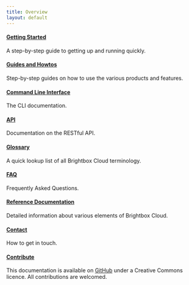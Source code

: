 ```yaml
---
title: Overview
layout: default
---
```


<div class="grid_11 alpha" markdown="1">

#### [Getting Started](/guides/getting-started/)

A step-by-step guide to getting up and running quickly.

#### [Guides and Howtos](/guides/)

Step-by-step guides on how to use the various products and features.

#### [Command Line Interface](/guides/cli/)

The CLI documentation.

#### [API](/reference/api/)

Documentation on the RESTful API.

#### [Glossary](/reference/glossary/)

A quick lookup list of all Brightbox Cloud terminology.

</div>

<div class="grid_11 prefix_2" markdown="1">

#### [FAQ](/faq/)

Frequently Asked Questions.

#### [Reference Documentation](/reference/)

Detailed information about various elements of Brightbox Cloud.

#### [Contact](/contact/)

How to get in touch.

#### [Contribute](/guides/contributing/)

This documentation is available on [GitHub](https://github.com/brightbox/docs.brightbox.com)
under a Creative Commons licence. All contributions are welcomed.

</div>
